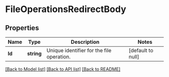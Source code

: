 # FileOperationsRedirectBody

## Properties
Name | Type | Description | Notes
------------ | ------------- | ------------- | -------------
**Id** | **string** | Unique identifier for the file operation. | [default to null]

[[Back to Model list]](../README.md#documentation-for-models) [[Back to API list]](../README.md#documentation-for-api-endpoints) [[Back to README]](../README.md)

